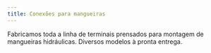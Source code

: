 ```yaml
---
title: Conexões para mangueiras
---
```


Fabricamos toda a linha de terminais prensados para montagem de mangueiras hidráulicas. Diversos modelos à pronta entrega.

